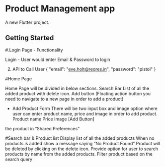 # Product Management app

A new Flutter project.

## Getting Started

#.Login Page - Functionality

   Login - User would enter Email & Password to login

2. API to Call User
   { 
  "email": "eve.holt@reqres.in", 
  "password": "pistol" 
}

 #Home Page


Home Page will be divided in below sections.
 Search Bar
  List of all the added product with delete icon.
  Add button (Floating action button you need to navigate to a new page in order to add a product)

* Add Product Form
  There will be two input box and image option where user can enter product name, price and image in order to add product.
  Product name
  Price
  Image
  [Add Button]

the product in “Shared Preferences”

#Search bar & Product list
  Display list of all the added products
  When no products is added show a message saying “No Product Found”
  Product will be deleted by clicking on the delete icon.
  Provide option for user to search products by name from the added products.
  Filter product based on the search query

